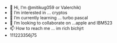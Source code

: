 - 👋 Hi, I’m @mitikug059 or Valerchik)
- 👀 I’m interested in ... cryptos
- 🌱 I’m currently learning ... turbo pascal
- 💞️ I’m looking to collaborate on ...apple and IBM523
- 📫 How to reach me ... im rich bichjrt
- 111223356j75

<!---
mitikug059/mitikug059 is a ✨ special ✨ repository because its `README.md` (this file) appears on your GitHub profile.
You can click the Preview link to take a look at your changes.
--->
